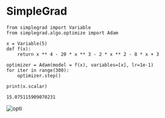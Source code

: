 # SimpleGrad

```python3
from simplegrad import Variable
from simplegrad.algo.optimize import Adam

x = Variable(5)
def f(x):
    return x ** 4 - 20 * x ** 3 - 2 * x ** 2 - 8 * x + 3

optimizer = Adam(model = f(x), variables=[x], lr=1e-1)
for iter in range(300):
    optimizer.step()

print(x.scalar)
```
```
15.075115909070231
```

![opti](https://user-images.githubusercontent.com/25539425/198835636-aa9932eb-28c4-4981-a4a8-80eb5a4da8b4.png)
